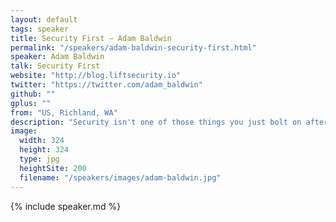 ```yaml
---
layout: default
tags: speaker
title: Security First – Adam Baldwin
permalink: "/speakers/adam-baldwin-security-first.html"
speaker: Adam Baldwin
talk: Security First
website: "http://blog.liftsecurity.io"
twitter: "https://twitter.com/adam_baldwin"
github: ""
gplus: ""
from: "US, Richland, WA"
description: "Security isn't one of those things you just bolt on after the fact. It's not another department or third-party that takes care of those things for you. Security of an app is a developers responsibility. Your responsibility.\n\nThis talk will discuss the cross roads between security and development, the security of features you are going to build into almost every app, common pitfalls, examples of bad implementations and of course recommendations of how to do them right."
image:
  width: 324
  height: 324
  type: jpg
  heightSite: 200
  filename: "/speakers/images/adam-baldwin.jpg"
---
```


{% include speaker.md %}
